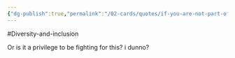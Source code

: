 ```yaml
---
{"dg-publish":true,"permalink":"/02-cards/quotes/if-you-are-not-part-of-the-solution-you-are-part-of-the-problem/","noteIcon":"","created":"2024-12-22T19:08:21.269+01:00","updated":"2024-12-29T13:58:44.785+01:00"}
---
```


#Diversity-and-inclusion 

Or is it a privilege to be fighting for this? i dunno?